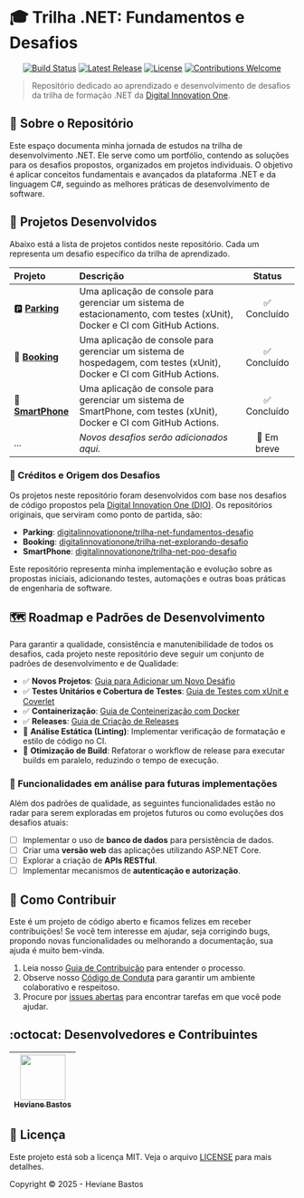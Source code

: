 # 🎓 Trilha .NET: Fundamentos e Desafios

<p align="center">
  <a href="https://github.com/heviane/trilha-net-fundamentos-desafio/actions/workflows/dotnet-ci.yml"><img alt="Build Status" src="https://img.shields.io/github/actions/workflow/status/heviane/trilha-net-fundamentos-desafio/dotnet-ci.yml?branch=main&style=for-the-badge&label=CI"></a>
  <a href="https://github.com/heviane/trilha-net-fundamentos-desafio/releases"><img alt="Latest Release" src="https://img.shields.io/github/v/release/heviane/trilha-net-fundamentos-desafio?style=for-the-badge&color=success"></a>
  <a href="./LICENSE"><img alt="License" src="https://img.shields.io/github/license/heviane/trilha-net-fundamentos-desafio?style=for-the-badge&color=blue"></a>
  <a href="./.github/CONTRIBUTING.md"><img alt="Contributions Welcome" src="https://img.shields.io/badge/contributions-welcome-brightgreen.svg?style=for-the-badge"></a>
</p>

> Repositório dedicado ao aprendizado e desenvolvimento de desafios da trilha de formação .NET da [Digital Innovation One](https://www.dio.me/).

## 🎯 Sobre o Repositório

Este espaço documenta minha jornada de estudos na trilha de desenvolvimento .NET. Ele serve como um portfólio, contendo as soluções para os desafios propostos, organizados em projetos individuais. O objetivo é aplicar conceitos fundamentais e avançados da plataforma .NET e da linguagem C#, seguindo as melhores práticas de desenvolvimento de software.

## 📂 Projetos Desenvolvidos

Abaixo está a lista de projetos contidos neste repositório. Cada um representa um desafio específico da trilha de aprendizado.

| Projeto | Descrição | Status |
| :--- | :--- | :---: |
| 🅿️ [**Parking**](./src/console/Apps/Parking/) | Uma aplicação de console para gerenciar um sistema de estacionamento, com testes (xUnit), Docker e CI com GitHub Actions. | ✅ Concluído |
| 🏨 [**Booking**](./src/console/Apps/Booking/) | Uma aplicação de console para gerenciar um sistema de hospedagem, com testes (xUnit), Docker e CI com GitHub Actions. | ✅ Concluído |
| 📱 [**SmartPhone**](./src/console/Apps/SmartPhone/) | Uma aplicação de console para gerenciar um sistema de SmartPhone, com testes (xUnit), Docker e CI com GitHub Actions. | ✅ Concluído |
| ... | *Novos desafios serão adicionados aqui.* | 🚧 Em breve |

### 📄 Créditos e Origem dos Desafios

Os projetos neste repositório foram desenvolvidos com base nos desafios de código propostos pela [Digital Innovation One (DIO)](https://www.dio.me/). Os repositórios originais, que serviram como ponto de partida, são:

- **Parking**: [digitalinnovationone/trilha-net-fundamentos-desafio](https://github.com/digitalinnovationone/trilha-net-fundamentos-desafio)
- **Booking**: [digitalinnovationone/trilha-net-explorando-desafio](https://github.com/digitalinnovationone/trilha-net-explorando-desafio)
- **SmartPhone**: [digitalinnovationone/trilha-net-poo-desafio](https://github.com/digitalinnovationone/trilha-net-poo-desafio)

Este repositório representa minha implementação e evolução sobre as propostas iniciais, adicionando testes, automações e outras boas práticas de engenharia de software.

## 🗺️ Roadmap e Padrões de Desenvolvimento

Para garantir a qualidade, consistência e manutenibilidade de todos os desafios, cada projeto neste repositório deve seguir um conjunto de padrões de desenvolvimento e de Qualidade:

- ✅ **Novos Projetos**: [Guia para Adicionar um Novo Desáfio](./.github/NEW_CHALLENGE_GUIDE.md)
- ✅ **Testes Unitários e Cobertura de Testes**: [Guia de Testes com xUnit e Coverlet](./.github/TESTING_GUIDE.md)
- ✅ **Containerização**: [Guia de Conteinerização com Docker](./.github/DOCKER_GUIDE.md)
- ✅ **Releases**: [Guia de Criação de Releases](./.github/RELEASING_GUIDE.md)
- 🚧 **Análise Estática (Linting)**: Implementar verificação de formatação e estilo de código no CI.
- 🚧 **Otimização de Build**: Refatorar o workflow de release para executar builds em paralelo, reduzindo o tempo de execução.

### 🔭 Funcionalidades em análise para futuras implementações

Além dos padrões de qualidade, as seguintes funcionalidades estão no radar para serem exploradas em projetos futuros ou como evoluções dos desafios atuais:

- [ ] Implementar o uso de **banco de dados** para persistência de dados.
- [ ] Criar uma **versão web** das aplicações utilizando ASP.NET Core.
- [ ] Explorar a criação de **APIs RESTful**.
- [ ] Implementar mecanismos de **autenticação e autorização**.

## 🤝 Como Contribuir

Este é um projeto de código aberto e ficamos felizes em receber contribuições! Se você tem interesse em ajudar, seja corrigindo bugs, propondo novas funcionalidades ou melhorando a documentação, sua ajuda é muito bem-vinda.

1. Leia nosso [Guia de Contribuição](./.github/CONTRIBUTING.md) para entender o processo.
2. Observe nosso [Código de Conduta](./.github/CODE_OF_CONDUCT.md) para garantir um ambiente colaborativo e respeitoso.
3. Procure por [issues abertas](./issues) para encontrar tarefas em que você pode ajudar.

## :octocat: Desenvolvedores e Contribuintes

| [<img width="80px" align="center" src="https://avatars.githubusercontent.com/heviane"/><br><sub>Heviane Bastos</sub>](https://github.com/heviane) |
| :---: |

## 📜 Licença

Este projeto está sob a licença MIT. Veja o arquivo [LICENSE](LICENSE) para mais detalhes.

Copyright © 2025 - Heviane Bastos
